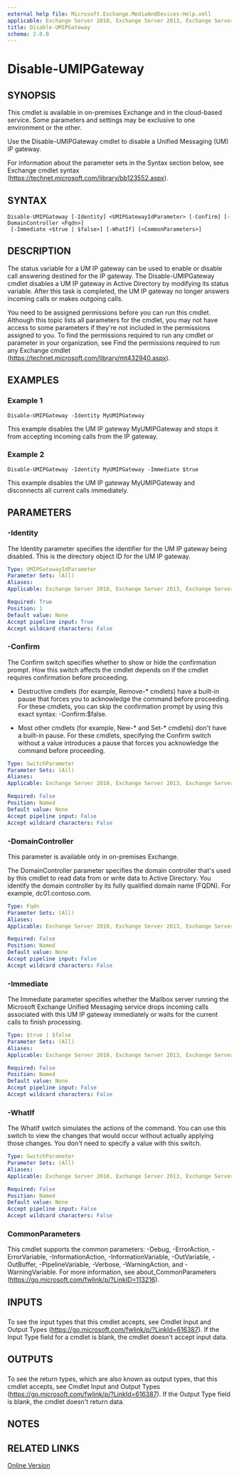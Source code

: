 ```yaml
---
external help file: Microsoft.Exchange.MediaAndDevices-Help.xmll
applicable: Exchange Server 2010, Exchange Server 2013, Exchange Server 2016, Exchange Online
title: Disable-UMIPGateway
schema: 2.0.0
---
```


# Disable-UMIPGateway

## SYNOPSIS
This cmdlet is available in on-premises Exchange and in the cloud-based service. Some parameters and settings may be exclusive to one environment or the other.

Use the Disable-UMIPGateway cmdlet to disable a Unified Messaging (UM) IP gateway.

For information about the parameter sets in the Syntax section below, see Exchange cmdlet syntax (https://technet.microsoft.com/library/bb123552.aspx).

## SYNTAX

```
Disable-UMIPGateway [-Identity] <UMIPGatewayIdParameter> [-Confirm] [-DomainController <Fqdn>]
 [-Immediate <$true | $false>] [-WhatIf] [<CommonParameters>]
```

## DESCRIPTION
The status variable for a UM IP gateway can be used to enable or disable call answering destined for the IP gateway. The Disable-UMIPGateway cmdlet disables a UM IP gateway in Active Directory by modifying its status variable. After this task is completed, the UM IP gateway no longer answers incoming calls or makes outgoing calls.

You need to be assigned permissions before you can run this cmdlet. Although this topic lists all parameters for the cmdlet, you may not have access to some parameters if they're not included in the permissions assigned to you. To find the permissions required to run any cmdlet or parameter in your organization, see Find the permissions required to run any Exchange cmdlet (https://technet.microsoft.com/library/mt432940.aspx).

## EXAMPLES

### Example 1
```
Disable-UMIPGateway -Identity MyUMIPGateway
```

This example disables the UM IP gateway MyUMIPGateway and stops it from accepting incoming calls from the IP gateway.

### Example 2
```
Disable-UMIPGateway -Identity MyUMIPGateway -Immediate $true
```

This example disables the UM IP gateway MyUMIPGateway and disconnects all current calls immediately.

## PARAMETERS

### -Identity
The Identity parameter specifies the identifier for the UM IP gateway being disabled. This is the directory object ID for the UM IP gateway.

```yaml
Type: UMIPGatewayIdParameter
Parameter Sets: (All)
Aliases:
Applicable: Exchange Server 2010, Exchange Server 2013, Exchange Server 2016, Exchange Online

Required: True
Position: 1
Default value: None
Accept pipeline input: True
Accept wildcard characters: False
```

### -Confirm
The Confirm switch specifies whether to show or hide the confirmation prompt. How this switch affects the cmdlet depends on if the cmdlet requires confirmation before proceeding.

- Destructive cmdlets (for example, Remove-\* cmdlets) have a built-in pause that forces you to acknowledge the command before proceeding. For these cmdlets, you can skip the confirmation prompt by using this exact syntax: -Confirm:$false.

- Most other cmdlets (for example, New-\* and Set-\* cmdlets) don't have a built-in pause. For these cmdlets, specifying the Confirm switch without a value introduces a pause that forces you acknowledge the command before proceeding.

```yaml
Type: SwitchParameter
Parameter Sets: (All)
Aliases:
Applicable: Exchange Server 2010, Exchange Server 2013, Exchange Server 2016, Exchange Online

Required: False
Position: Named
Default value: None
Accept pipeline input: False
Accept wildcard characters: False
```

### -DomainController
This parameter is available only in on-premises Exchange.

The DomainController parameter specifies the domain controller that's used by this cmdlet to read data from or write data to Active Directory. You identify the domain controller by its fully qualified domain name (FQDN). For example, dc01.contoso.com.

```yaml
Type: Fqdn
Parameter Sets: (All)
Aliases:
Applicable: Exchange Server 2010, Exchange Server 2013, Exchange Server 2016

Required: False
Position: Named
Default value: None
Accept pipeline input: False
Accept wildcard characters: False
```

### -Immediate
The Immediate parameter specifies whether the Mailbox server running the Microsoft Exchange Unified Messaging service drops incoming calls associated with this UM IP gateway immediately or waits for the current calls to finish processing.

```yaml
Type: $true | $false
Parameter Sets: (All)
Aliases:
Applicable: Exchange Server 2010, Exchange Server 2013, Exchange Server 2016, Exchange Online

Required: False
Position: Named
Default value: None
Accept pipeline input: False
Accept wildcard characters: False
```

### -WhatIf
The WhatIf switch simulates the actions of the command. You can use this switch to view the changes that would occur without actually applying those changes. You don't need to specify a value with this switch.

```yaml
Type: SwitchParameter
Parameter Sets: (All)
Aliases:
Applicable: Exchange Server 2010, Exchange Server 2013, Exchange Server 2016, Exchange Online

Required: False
Position: Named
Default value: None
Accept pipeline input: False
Accept wildcard characters: False
```

### CommonParameters
This cmdlet supports the common parameters: -Debug, -ErrorAction, -ErrorVariable, -InformationAction, -InformationVariable, -OutVariable, -OutBuffer, -PipelineVariable, -Verbose, -WarningAction, and -WarningVariable. For more information, see about_CommonParameters (https://go.microsoft.com/fwlink/p/?LinkID=113216).

## INPUTS

###  
To see the input types that this cmdlet accepts, see Cmdlet Input and Output Types (https://go.microsoft.com/fwlink/p/?LinkId=616387). If the Input Type field for a cmdlet is blank, the cmdlet doesn't accept input data.

## OUTPUTS

###  
To see the return types, which are also known as output types, that this cmdlet accepts, see Cmdlet Input and Output Types (https://go.microsoft.com/fwlink/p/?LinkId=616387). If the Output Type field is blank, the cmdlet doesn't return data.

## NOTES

## RELATED LINKS

[Online Version](https://technet.microsoft.com/library/b6e0627a-0063-4e1d-bff0-0b35e8d146a2.aspx)

